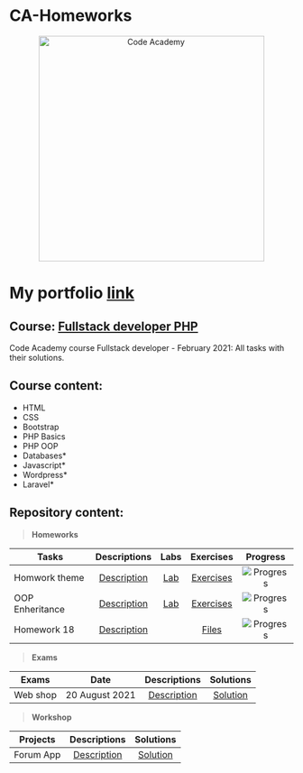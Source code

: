 # CA-Homeworks
 
<p align="center">
	<a href="https://codeacademy.mk"><img src="https://codeacademy.mk/images/logo-code-academy.png" alt="Code Academy" width="400" align="center">
	</a>
<p>

# My portfolio [link](https://github.com/vanevskidarko/resume)
## Course: [Fullstack developer PHP](https://codeacademy.mk/php-academy)
Code Academy course Fullstack developer - February 2021: All tasks with their solutions.

## Course content:
- HTML
- CSS
- Bootstrap
- PHP Basics
- PHP OOP
- Databases*
- Javascript*
- Wordpress*
- Laravel*

## Repository content:

> **Homeworks**

Tasks							|Descriptions																					| Labs																														| Exercises																															|Progress																														
--------------------------------|:---------------------------------------------------------------------------------------------:|:-------------------------------------------------------------------------------------------------------------------------:|:---------------------------------------------------------------------------------------------------------------------------------:|:-------------:
Homwork theme             	|[Description](https://github.com) |[Lab](https://github.com/)									|[Exercises](https://github.com/)								|![Progress](https://progress-bar.dev/100/?title=done)
OOP Enheritance                   	|[Description](https://github.com) |[Lab](https://github.com)								|[Exercises](https://github.com)							|![Progress](https://progress-bar.dev/50/?title=progress)
Homework 18                	|[Description](https://github.com/ca-php-fullstack/Homework18/blob/main/README.md) | 								|[Files](https://github.com/ca-php-fullstack/Homework18)							|![Progress](https://progress-bar.dev/100/?title=done)


> **Exams**

Exams				|Date				|Descriptions																											|Solutions
--------------------|:-----------------:|:---------------------------------------------------------------------------------------------------------------------:|:----------:
Web shop		|20 August 2021		|[Description](https://github.com)			|[Solution](https://github.com/)

> **Workshop**

Projects			|Descriptions																									|Solutions
--------------------|:-------------------------------------------------------------------------------------------------------------:|:----------:
Forum App			|[Description](https://github.com)		|[Solution](https://github.com)
